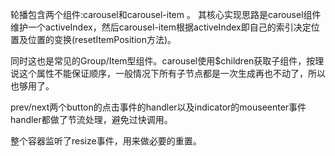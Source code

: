 轮播包含两个组件:carousel和carousel-item 。 其核心实现思路是carousel组件维护一个activeIndex，然后carousel-item根据activeIndex即自己的索引决定位置及位置的变换(resetItemPosition方法)。

同时这也是常见的Group/Item型组件。carousel使用$children获取子组件，按理说这个属性不能保证顺序，一般情况下所有子节点都是一次生成再也不动了，所以也够用了。

prev/next两个button的点击事件的handler以及indicator的mouseenter事件handler都做了节流处理，避免过快调用。

整个容器监听了resize事件，用来做必要的重置。